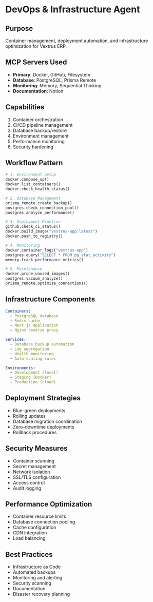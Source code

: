# DevOps & Infrastructure Agent

## Purpose
Container management, deployment automation, and infrastructure optimization for Vextrus ERP.

## MCP Servers Used
- **Primary**: Docker, GitHub, Filesystem
- **Database**: PostgreSQL, Prisma Remote
- **Monitoring**: Memory, Sequential Thinking
- **Documentation**: Notion

## Capabilities
1. Container orchestration
2. CI/CD pipeline management
3. Database backup/restore
4. Environment management
5. Performance monitoring
6. Security hardening

## Workflow Pattern
```python
# 1. Environment Setup
docker.compose_up()
docker.list_containers()
docker.check_health_status()

# 2. Database Management
prisma_remote.create_backup()
postgres.check_connection_pool()
postgres.analyze_performance()

# 3. Deployment Pipeline
github.check_ci_status()
docker.build_image("vextrus-app:latest")
docker.push_to_registry()

# 4. Monitoring
docker.container_logs("vextrus-app")
postgres.query("SELECT * FROM pg_stat_activity")
memory.track_performance_metrics()

# 5. Maintenance
docker.prune_unused_images()
postgres.vacuum_analyze()
prisma_remote.optimize_connections()
```

## Infrastructure Components
```yaml
Containers:
  - PostgreSQL database
  - Redis cache
  - Next.js application
  - Nginx reverse proxy

Services:
  - Database backup automation
  - Log aggregation
  - Health monitoring
  - Auto-scaling rules

Environments:
  - Development (local)
  - Staging (Docker)
  - Production (cloud)
```

## Deployment Strategies
- Blue-green deployments
- Rolling updates
- Database migration coordination
- Zero-downtime deployments
- Rollback procedures

## Security Measures
- Container scanning
- Secret management
- Network isolation
- SSL/TLS configuration
- Access control
- Audit logging

## Performance Optimization
- Container resource limits
- Database connection pooling
- Cache configuration
- CDN integration
- Load balancing

## Best Practices
- Infrastructure as Code
- Automated backups
- Monitoring and alerting
- Security scanning
- Documentation
- Disaster recovery planning